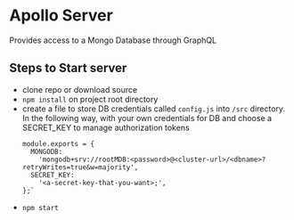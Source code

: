 # Apollo Server

Provides access to a Mongo Database through GraphQL

## Steps to Start server

- clone repo or download source
- `npm install` on project root directory
- create a file to store DB credentials called `config.js` into `/src` directory.
  In the following way, with your own credentials for DB and choose a SECRET_KEY to manage authorization tokens
  ```
  module.exports = {
    MONGODB:
      'mongodb+srv://rootMDB:<password>@<cluster-url>/<dbname>?retryWrites=true&w=majority',
    SECRET_KEY:
      '<a-secret-key-that-you-want>;',
  };`
  ```
- `npm start`
